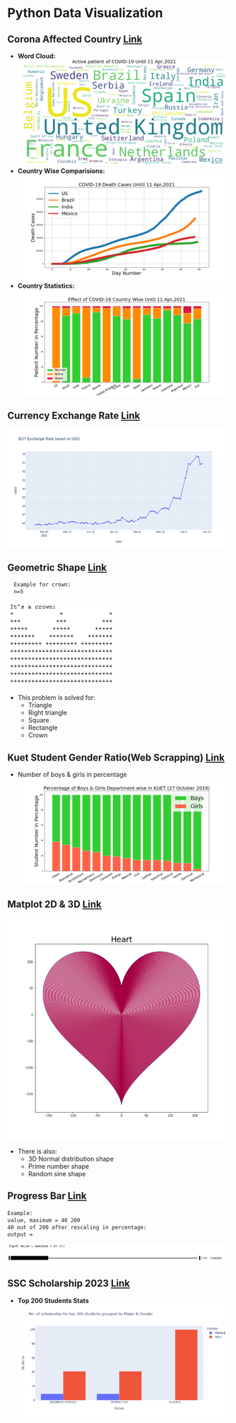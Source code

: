 # Python Data Visualization #
## **Corona Affected Country [Link](Corona%20Affected%20Country)**
   * **Word Cloud:**
    ![Word Cloud](Corona%20Affected%20Country/Images/Corona%20Stats%20Country%20wise.png)
   * **Country Wise Comparisions:**
    ![Country Comparisions](Corona%20Affected%20Country/Images/COVID-19%20Death%20Cases%20Comparision%20Graph%20in%20US%20Brazil%20India%20Mexico.png)
   * **Country Statistics:**
    ![Country Statistics](Corona%20Affected%20Country/Images/Corona.png)
## **Currency Exchange Rate [ Link ](Currency%20Value)**
![BDT Exchange Rate based on USD](Currency%20Value/Images/bdt_exchange_rate.png)
## **Geometric Shape [ Link ](Geometric%20Shape)**
  ``` 
    Example for crown:
    n=5 
  ```
  ![A Crown](Geometric%20Shape/Crown.png)
    
   * This problem is solved for:
      * Triangle
      * Right triangle
      * Square
      * Rectangle
      * Crown
## **Kuet Student Gender Ratio(Web Scrapping) [ Link ](Kuet%20Student%20Gender%20Ratio)**
  * Number of boys & girls in percentage
  ![Gender ratio](Kuet%20Student%20Gender%20Ratio/Images/Percentage%20of%20Boys%20%26%20Girls%20Department%20wise%20in%20KUET%20(27%20October%202019).png)
  
## **Matplot 2D & 3D [ Link ](Matplot%202D%20%26%203D)**

  ![ Heart ](Matplot%202D%20%26%203D/Images/Heart.png)
  * There is also:
      * 3D Normal distribution shape
      * Prime number shape
      * Random sine shape
## **Progress Bar [ Link ](Progress%20Bar)**
  ```
  Example:
  value, maximum = 40 200
  40 out of 200 after rescaling in percentage:
  output = 
  ```
  ![ Progress Bar ](Progress%20Bar/progress%20bar.png)

## **SSC Scholarship 2023 [ Link ](SSC%20Scholarship%202023)**
* **Top 200 Students Stats**
  ![ Top 200 Students Stats ](SSC%20Scholarship%202023/data/top%20200.png)

